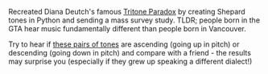 Recreated Diana Deutch's famous [Tritone Paradox](https://deutsch.ucsd.edu/psychology/pages.php?i=206) by creating Shepard tones in Python and sending a mass survey study. TLDR; people born in the GTA hear music fundamentally different than people born in Vancouver.

Try to hear if [these pairs of tones](https://drive.google.com/file/d/1AEg6KEJphVHV13A0WhnR09L0gmBYegjU/view?usp=drive_link) are ascending (going up in pitch) or descending (going down in pitch) and compare with a friend - the results may surprise you (especially if they grew up speaking a different dialect!)
